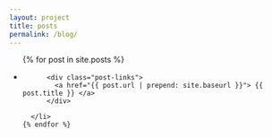 ```yaml
---
layout: project
title: posts
permalink: /blog/
---
```


<div class="home">

  <ul class="post-list">
    {% for post in site.posts %}
      <li>

          <div class="post-links">
            <a href="{{ post.url | prepend: site.baseurl }}"> {{ post.title }} </a>
          </div>

      </li>
    {% endfor %}
  </ul>

</div>
